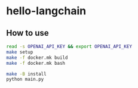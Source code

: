 # hello-langchain

## How to use
```sh
read -s OPENAI_API_KEY && export OPENAI_API_KEY
make setup
make -f docker.mk build
make -f docker.mk bash
```
```sh
make -B install
python main.py
```